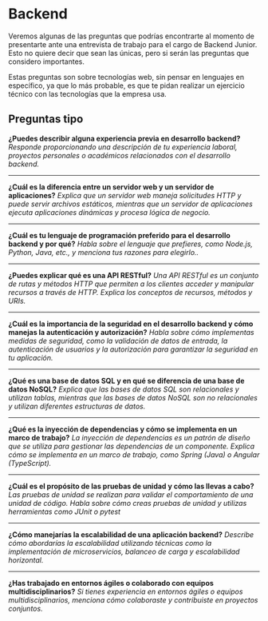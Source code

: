 # Backend

Veremos algunas de las preguntas que podrías encontrarte al momento de presentarte ante una entrevista de trabajo para el cargo de Backend Junior. Esto no quiere decir que sean las únicas, pero si serán las preguntas que considero importantes.

Estas preguntas son sobre tecnologías web, sin pensar en lenguajes en específico, ya que lo más probable, es que te pidan realizar un ejercicio técnico con las tecnologías que la empresa usa.

## Preguntas tipo

**¿Puedes describir alguna experiencia previa en desarrollo backend?**
_Responde proporcionando una descripción de tu experiencia laboral, proyectos personales o académicos relacionados con el desarrollo backend._

---

**¿Cuál es la diferencia entre un servidor web y un servidor de aplicaciones?**
_Explica que un servidor web maneja solicitudes HTTP y puede servir archivos estáticos, mientras que un servidor de aplicaciones ejecuta aplicaciones dinámicas y procesa lógica de negocio._

---

**¿Cuál es tu lenguaje de programación preferido para el desarrollo backend y por qué?**
_Habla sobre el lenguaje que prefieres, como Node.js, Python, Java, etc., y menciona tus razones para elegirlo.._

---

**¿Puedes explicar qué es una API RESTful?**
_Una API RESTful es un conjunto de rutas y métodos HTTP que permiten a los clientes acceder y manipular recursos a través de HTTP. Explica los conceptos de recursos, métodos y URIs._

---

**¿Cuál es la importancia de la seguridad en el desarrollo backend y cómo manejas la autenticación y autorización?**
_Habla sobre cómo implementas medidas de seguridad, como la validación de datos de entrada, la autenticación de usuarios y la autorización para garantizar la seguridad en tu aplicación._

---

**¿Qué es una base de datos SQL y en qué se diferencia de una base de datos NoSQL?**
_Explica que las bases de datos SQL son relacionales y utilizan tablas, mientras que las bases de datos NoSQL son no relacionales y utilizan diferentes estructuras de datos._

---

**¿Qué es la inyección de dependencias y cómo se implementa en un marco de trabajo?**
_La inyección de dependencias es un patrón de diseño que se utiliza para gestionar las dependencias de un componente. Explica cómo se implementa en un marco de trabajo, como Spring (Java) o Angular (TypeScript)._

---

**¿Cuál es el propósito de las pruebas de unidad y cómo las llevas a cabo?**
_Las pruebas de unidad se realizan para validar el comportamiento de una unidad de código. Habla sobre cómo creas pruebas de unidad y utilizas herramientas como JUnit o pytest_

---

**¿Cómo manejarías la escalabilidad de una aplicación backend?**
_Describe cómo abordarías la escalabilidad utilizando técnicas como la implementación de microservicios, balanceo de carga y escalabilidad horizontal._

---

**¿Has trabajado en entornos ágiles o colaborado con equipos multidisciplinarios?**
_Si tienes experiencia en entornos ágiles o equipos multidisciplinarios, menciona cómo colaboraste y contribuiste en proyectos conjuntos._
